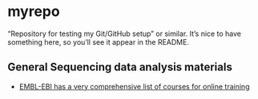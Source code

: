 # myrepo
“Repository for testing my Git/GitHub setup” or similar. It’s nice to have something here, so you’ll see it appear in the README.

## General Sequencing data analysis materials
* [EMBL-EBI has a very comprehensive list of courses for online training](https://www.ebi.ac.uk/training/on-demand)

